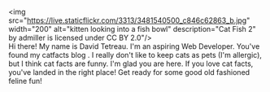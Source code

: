 <img src="https://live.staticflickr.com/3313/3481540500_c846c62863_b.jpg" width="200" alt="kitten looking into a fish bowl" description="Cat Fish 2" by admiller is licensed under CC BY 2.0"/>
<br>
Hi there! My name is David Tetreau. I'm an aspiring Web Developer. You've found my catfacts blog . I really don't like to keep cats as pets (I'm allergic), but I think cat facts are funny. I'm glad you are here. If you love cat facts, you've landed in the right place! Get ready for some good old fashioned feline fun!

